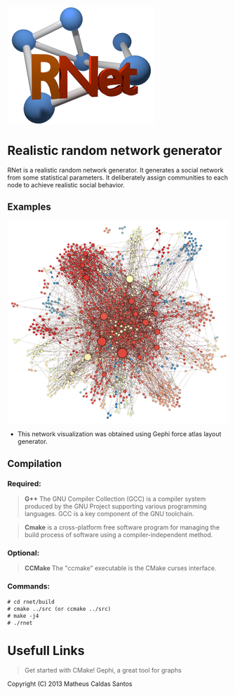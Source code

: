 ![RNet](res/net2-small.png)

# Realistic random network generator

RNet is a realistic random network generator. It generates a social network from
some statistical parameters. It deliberately assign communities to each node to 
achieve realistic social behavior.

## Examples

![1000 node RNet](res/rnet1000.png "1000 node RNet*")

* This network visualization was obtained using Gephi force atlas layout generator.


## Compilation

### Required:

> __G++__ The GNU Compiler Collection (GCC) is a compiler system produced by the
	GNU Project supporting various programming languages. GCC is a key
	component of the GNU toolchain.
	
> __Cmake__ is a cross-platform free software program for managing the build
        process of software using a compiler-independent method.

### Optional:

> __CCMake__ The "ccmake" executable is the CMake curses interface.

### Commands:

	# cd rnet/build
	# cmake ../src (or ccmake ../src)
	# make -j4
	# ./rnet

# Usefull Links

> Get started with CMake!
> Gephi, a great tool for graphs

Copyright (C) 2013 Matheus Caldas Santos
